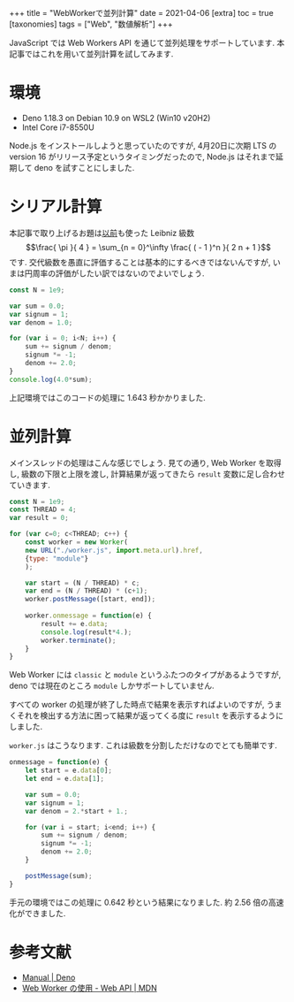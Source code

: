 +++
title = "WebWorkerで並列計算"
date = 2021-04-06
[extra]
toc = true
[taxonomies]
tags = ["Web", "数値解析"]
+++

JavaScript では Web Workers API を通じて並列処理をサポートしています.
本記事ではこれを用いて並列計算を試してみます.


# 環境

* Deno 1.18.3 on Debian 10.9 on WSL2 (Win10 v20H2)
* Intel Core i7-8550U

Node.js をインストールしようと思っていたのですが, 
4月20日に次期 LTS の version 16 がリリース予定というタイミングだったので, 
Node.js はそれまで延期して deno を試すことにしました.


# シリアル計算

本記事で取り上げるお題は[以前](https://qiita.com/osanshouo/items/e5be8003f189dfe246f9)も使った Leibniz 級数
$$\frac{ \pi }{ 4 } = \sum_{n = 0}^\infty \frac{ ( - 1 )^n }{ 2 n + 1 }$$
です. 交代級数を愚直に評価することは基本的にするべきではないんですが, いまは円周率の評価がしたい訳ではないのでよいでしょう.

```javascript
const N = 1e9;

var sum = 0.0;
var signum = 1;
var denom = 1.0;

for (var i = 0; i<N; i++) {
    sum += signum / denom;
    signum *= -1;
    denom += 2.0;
}
console.log(4.0*sum);
```

上記環境ではこのコードの処理に 1.643 秒かかりました.


# 並列計算

メインスレッドの処理はこんな感じでしょう. 見ての通り, Web Worker を取得し, 級数の下限と上限を渡し, 
計算結果が返ってきたら `result` 変数に足し合わせていきます.

```javascript
const N = 1e9;
const THREAD = 4;
var result = 0;

for (var c=0; c<THREAD; c++) {
    const worker = new Worker(
	new URL("./worker.js", import.meta.url).href,
	{type: "module"}
    );

    var start = (N / THREAD) * c;
    var end = (N / THREAD) * (c+1);
    worker.postMessage([start, end]);
    
    worker.onmessage = function(e) {
        result += e.data;
        console.log(result*4.);
        worker.terminate();
    }
}
```

Web Worker には `classic` と `module` というふたつのタイプがあるようですが,
deno では現在のところ `module` しかサポートしていません.

すべての worker の処理が終了した時点で結果を表示すればよいのですが,
うまくそれを検出する方法に困って結果が返ってくる度に `result` を表示するようにしました.

`worker.js` はこうなります. これは級数を分割しただけなのでとても簡単です.

```javascript
onmessage = function(e) {
    let start = e.data[0];
    let end = e.data[1];

    var sum = 0.0;
    var signum = 1;
    var denom = 2.*start + 1.;

    for (var i = start; i<end; i++) {
        sum += signum / denom;
        signum *= -1;
        denom += 2.0;
    }

    postMessage(sum);
}
```

手元の環境ではこの処理に 0.642 秒という結果になりました.
約 2.56 倍の高速化ができました.


# 参考文献

* [Manual | Deno](https://deno.land/manual/runtime/workers)
* [Web Worker の使用 - Web API | MDN](https://developer.mozilla.org/ja/docs/Web/API/Web_Workers_API/Using_web_workers)
